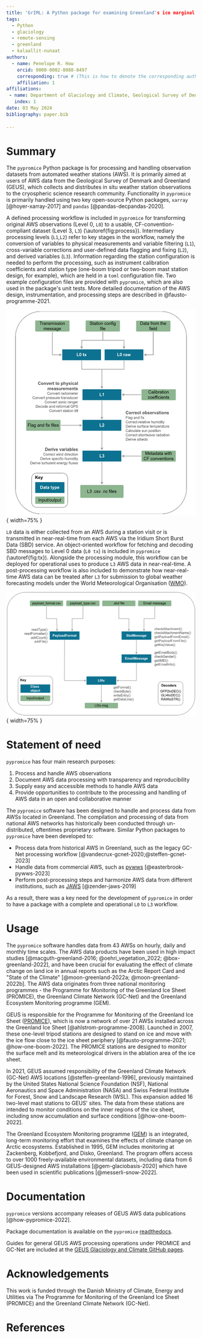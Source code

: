 ```yaml
---
title: 'GrIML: A Python package for examining Greenland's ice marginal lakes under a changing climate'
tags:
  - Python
  - glaciology
  - remote-sensing
  - greenland
  - kalaallit-nunaat
authors:
  - name: Penelope R. How
    orcid: 0000-0002-8088-8497
    corresponding: true # (This is how to denote the corresponding author)
    affiliation: 1
affiliations:
 - name: Department of Glaciology and Climate, Geological Survey of Denmark and Greenland (GEUS), Copenhagen, Denmark
   index: 1
date: 03 May 2024
bibliography: paper.bib

---
```


# Summary

The `pypromice` Python package is for processing and handling observation datasets from automated weather stations (AWS). It is primarily aimed at users of AWS data from the Geological Survey of Denmark and Greenland (GEUS), which collects and distributes in situ weather station observations to the cryospheric science research community. Functionality in `pypromice` is primarily handled using two key open-source Python packages, `xarray` [@hoyer-xarray-2017] and `pandas` [@pandas-decpandas-2020].

A defined processing workflow is included in `pypromice` for transforming original AWS observations (Level 0, `L0`) to a usable, CF-convention-compliant dataset (Level 3, `L3`) (\autoref{fig:process}). Intermediary processing levels (`L1`,`L2`) refer to key stages in the workflow, namely the conversion of variables to physical measurements and variable filtering (`L1`), cross-variable corrections and user-defined data flagging and fixing (`L2`), and derived variables (`L3`). Information regarding the station configuration is needed to perform the processing, such as instrument calibration coefficients and station type (one-boom tripod or two-boom mast station design, for example), which are held in a `toml` configuration file. Two example configuration files are provided with `pypromice`, which are also used in the package's unit tests. More detailed documentation of the AWS design, instrumentation, and processing steps are described in @fausto-programme-2021.

![AWS data Level 0 (`L0`) to Level 3 (`L3`) processing steps, where `L0` refers to raw, original data and `L3` is usable data that has been transformed, corrected and filtered \label{fig:process}](https://raw.githubusercontent.com/GEUS-Glaciology-and-Climate/geus-glaciology-and-climate.github.io/master/assets/images/pypromice_process_design.png){ width=75% }

`L0` data is either collected from an AWS during a station visit or is transmitted in near-real-time from each AWS via the Iridium Short Burst Data (SBD) service. An object-oriented workflow for fetching and decoding SBD messages to Level 0 data (`L0 tx`) is included in `pypromice` (\autoref{fig:tx}). Alongside the processing module, this workflow can be deployed for operational uses to produce `L3` AWS data in near-real-time. A post-processing workflow is also included to demonstrate how near-real-time AWS data can be treated after `L3` for submission to global weather forecasting models under the World Meteorological Organisation ([WMO](https://public.wmo.int)).

![Object-oriented workflow in `pypromice.tx` for fetching and decoding AWS transmission messages to Level 0 (`L0 tx`) data \label{fig:tx}](https://raw.githubusercontent.com/GEUS-Glaciology-and-Climate/geus-glaciology-and-climate.github.io/master/assets/images/pypromice_tx_design.png){ width=75% }


# Statement of need

`pypromice` has four main research purposes:

1. Process and handle AWS observations
2. Document AWS data processing with transparency and reproducibility
3. Supply easy and accessible methods to handle AWS data
4. Provide opportunities to contribute to the processing and handling of AWS data in an open and collaborative manner

The `pypromice` software has been designed to handle and process data from AWSs located in Greenland. The compilation and processing of data from national AWS networks has historically been conducted through un-distributed, oftentimes proprietary software. Similar Python packages to `pypromice` have been developed to:

- Process data from historical AWS in Greenland, such as the legacy GC-Net processing workflow [@vandecrux-gcnet-2020;@steffen-gcnet-2023]
- Handle data from commercial AWS, such as [pywws](https://pypi.org/project/pywws/) [@easterbrook-pywws-2023]
- Perform post-processing steps and harmonize AWS data from different institutions, such as [JAWS](https://github.com/jaws/jaws) [@zender-jaws-2019]

As a result, there was a key need for the development of `pypromice` in order to have a package with a complete and operational `L0` to `L3` workflow.


# Usage

The `pypromice` software handles data from 43 AWSs on hourly, daily and monthly time scales. The AWS data products have been used in high impact studies [@macguth-greenland-2016; @oehri_vegetation_2022; @box-greenland-2022], and have been crucial for evaluating the effect of climate change on land ice in annual reports such as the Arctic Report Card and "State of the Climate" [@moon-greenland-2022a; @moon-greenland-2022b]. The AWS data originates from three national monitoring programmes - the Programme for Monitoring of the Greenland Ice Sheet (PROMICE), the Greenland Climate Network (GC-Net) and the Greenland Ecosystem Monitoring programme (GEM). 

GEUS is responsible for the Programme for Monitoring of the Greenland Ice Sheet ([PROMICE](https://promice.org)), which is now a network of over 21 AWSs installed across the Greenland Ice Sheet [@ahlstrom-programme-2008]. Launched in 2007, these one-level tripod stations are designed to stand on ice and move with the ice flow close to the ice sheet periphery [@fausto-programme-2021; @how-one-boom-2022]. The PROMICE stations are designed to monitor the surface melt and its meteorological drivers in the ablation area of the ice sheet.

In 2021, GEUS assumed responsibility of the Greenland Climate Network (GC-Net) AWS locations [@steffen-greenland-1996], previously maintained by the United States National Science Foundation (NSF), National Aeronautics and Space Administration (NASA) and Swiss Federal Institute for Forest, Snow and Landscape Research (WSL). This expansion added 16 two-level mast stations to GEUS' sites. The data from these stations are intended to monitor conditions on the inner regions of the ice sheet, including snow accumulation and surface conditions [@how-one-boom-2022].

The Greenland Ecosystem Monitoring programme ([GEM](https://g-e-m.dk)) is an integrated, long-term monitoring effort that examines the effects of climate change on Arctic ecosystems. Established in 1995, GEM includes monitoring at Zackenberg, Kobbefjord, and Disko, Greenland. The program offers access to over 1000 freely-available environmental datasets, including data from 6 GEUS-designed AWS installations [@gem-glaciobasis-2020] which have been used in scientific publications [@messerli-snow-2022].

 
# Documentation

`pypromice` versions accompany releases of GEUS AWS data publications [@how-pypromice-2022].

Package documentation is available on the `pypromice` [readthedocs](https://pypromice.readthedocs.io/en/latest/). 

Guides for general GEUS AWS processing operations under PROMICE and GC-Net are included at the [GEUS Glaciology and Climate GitHub pages](https://geus-glaciology-and-climate.github.io/).


# Acknowledgements

This work is funded through the Danish Ministry of Climate, Energy and Utilities via The Programme for Monitoring of the Greenland Ice Sheet (PROMICE) and the Greenland Climate Network (GC-Net). 


# References


